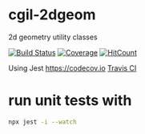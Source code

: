 # cgil-2dgeom
2d geometry utility classes

[![Build Status](https://travis-ci.org/lao-tseu-is-alive/cgil-2dgeom.png?branch=master)](https://travis-ci.org/lao-tseu-is-alive/cgil-2dgeom)
[![Coverage](https://img.shields.io/codecov/c/github/lao-tseu-is-alive/cgil-2dgeom/master.svg)](https://codecov.io/gh/lao-tseu-is-alive/cgil-2dgeom)
[![HitCount](http://hits.dwyl.io/lao-tseu-is-alive/cgil-2dgeom.svg)](http://hits.dwyl.io/lao-tseu-is-alive/cgil-2dgeom)

Using Jest
https://codecov.io
[Travis CI](https://travis-ci.org/lao-tseu-is-alive/cgil-2dgeom/)

# run unit tests with

```bash
npx jest -i --watch
```

